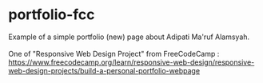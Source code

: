 # portfolio-fcc
Example of a simple portfolio (new) page about Adipati Ma'ruf Alamsyah.
<br><br>
One of "Responsive Web Design Project" from FreeCodeCamp :<br>
https://www.freecodecamp.org/learn/responsive-web-design/responsive-web-design-projects/build-a-personal-portfolio-webpage
